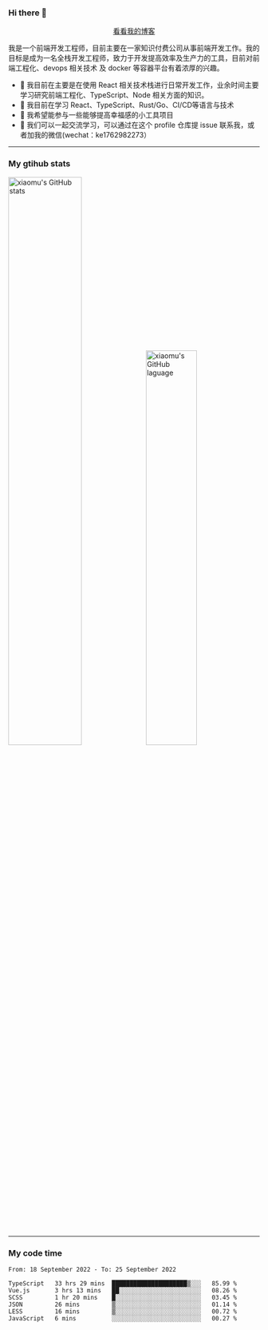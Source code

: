 ### Hi there 👋

<p align="center">
  <a href="https://blog.realjacket.site/">看看我的博客</a>
</p>

我是一个前端开发工程师，目前主要在一家知识付费公司从事前端开发工作。我的目标是成为一名全栈开发工程师，致力于开发提高效率及生产力的工具，目前对前端工程化、devops 相关技术 及 docker 等容器平台有着浓厚的兴趣。

- 🔭 我目前在主要是在使用 React 相关技术栈进行日常开发工作，业余时间主要学习研究前端工程化、TypeScript、Node 相关方面的知识。
- 🌱 我目前在学习 React、TypeScript、Rust/Go、CI/CD等语言与技术
- 👯 我希望能参与一些能够提高幸福感的小工具项目
- 💬 我们可以一起交流学习，可以通过在这个 profile 仓库提 issue 联系我，或者加我的微信(wechat：ke1762982273）

***

### My gtihub stats

<a><img src="https://github-readme-stats.vercel.app/api?username=real-jacket" title="xiaomu's GitHub stats" alt="xiaomu's GitHub stats" style="width:54%;"/></a>
<a><img src="https://github-readme-stats.vercel.app/api/top-langs/?username=real-jacket&layout=compact" title="xiaomu's GitHub laguage" alt="xiaomu's GitHub laguage" style="width:45%;"/><a/>

***

### My code time

<!--START_SECTION:waka-->

```text
From: 18 September 2022 - To: 25 September 2022

TypeScript   33 hrs 29 mins  █████████████████████▒░░░   85.99 %
Vue.js       3 hrs 13 mins   ██░░░░░░░░░░░░░░░░░░░░░░░   08.26 %
SCSS         1 hr 20 mins    █░░░░░░░░░░░░░░░░░░░░░░░░   03.45 %
JSON         26 mins         ▒░░░░░░░░░░░░░░░░░░░░░░░░   01.14 %
LESS         16 mins         ▒░░░░░░░░░░░░░░░░░░░░░░░░   00.72 %
JavaScript   6 mins          ░░░░░░░░░░░░░░░░░░░░░░░░░   00.27 %
```

<!--END_SECTION:waka-->
